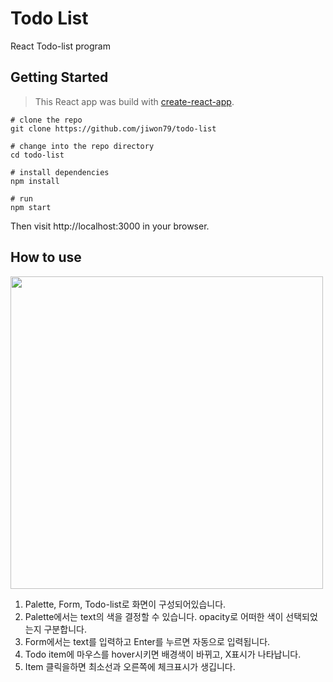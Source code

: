 # Todo List

React Todo-list program

## Getting Started

> This React app was build with [create-react-app](https://github.com/facebookincubator/create-react-app).

```shell
# clone the repo
git clone https://github.com/jiwon79/todo-list

# change into the repo directory
cd todo-list

# install dependencies
npm install

# run
npm start
```
Then visit http://localhost:3000 in your browser.

## How to use

<img src="https://user-images.githubusercontent.com/59159410/123415389-24ba7980-d5f0-11eb-873c-8cba6036def1.png" width="500">

1. Palette, Form, Todo-list로 화면이 구성되어있습니다.
2. Palette에서는 text의 색을 결정할 수 있습니다. opacity로 어떠한 색이 선택되었는지 구분합니다.
3. Form에서는 text를 입력하고 Enter를 누르면 자동으로 입력됩니다.
4. Todo item에 마우스를 hover시키면 배경색이 바뀌고, X표시가 나타납니다.
5. Item 클릭을하면 최소선과 오른쪽에 체크표시가 생깁니다.
